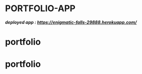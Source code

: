 # PORTFOLIO-APP 

    
##### deployed app : https://enigmatic-falls-29888.herokuapp.com/
# portfolio
# portfolio
